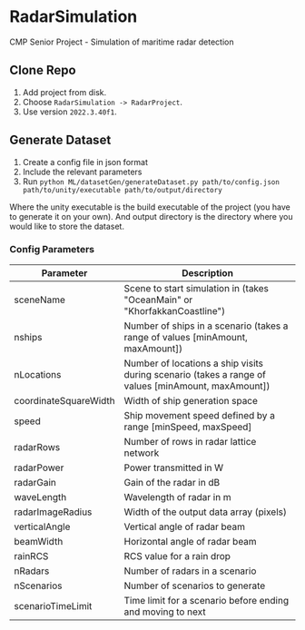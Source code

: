 # RadarSimulation

CMP Senior Project - Simulation of maritime radar detection

## Clone Repo

1. Add project from disk.
2. Choose `RadarSimulation -> RadarProject`.
3. Use version `2022.3.40f1`.

## Generate Dataset

1. Create a config file in json format
2. Include the relevant parameters
3. Run `python ML/datasetGen/generateDataset.py path/to/config.json path/to/unity/executable path/to/output/directory`

Where the unity executable is the build executable of the project (you have to generate it on your own).
And output directory is the directory where you would like to store the dataset.

### Config Parameters

| Parameter                           | Description                                                |
| ----------------------------------- | ---------------------------------------------------------- |
| sceneName                           | Scene to start simulation in (takes "OceanMain" or "KhorfakkanCoastline")    |
| nships                              | Number of ships in a scenario (takes a range of values [minAmount, maxAmount])   |
| nLocations                          | Number of locations a ship visits during scenario (takes a range of values [minAmount, maxAmount])          |
| coordinateSquareWidth               | Width of ship generation space                             |
| speed                               | Ship movement speed defined by a range [minSpeed, maxSpeed]|
| radarRows                           | Number of rows in radar lattice network                    |
| radarPower                          | Power transmitted in W                                     |
| radarGain                           | Gain of the radar in dB                                    |
| waveLength                          | Wavelength of radar in m                                   |
| radarImageRadius                    | Width of the output data array (pixels)                    |
| verticalAngle                       | Vertical angle of radar beam                               |
| beamWidth                           | Horizontal angle of radar beam                             |
| rainRCS                             | RCS value for a rain drop                                  |
| nRadars                             | Number of radars in a scenario                             |
| nScenarios                          | Number of scenarios to generate                            |
| scenarioTimeLimit                   | Time limit for a scenario before ending and moving to next |
